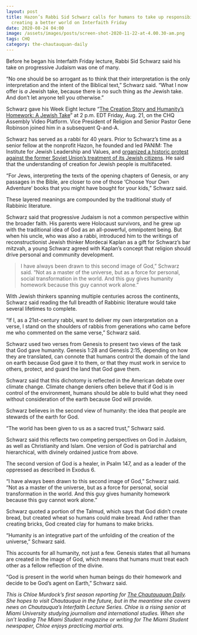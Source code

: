 ```yaml
---
layout: post
title: Hazon’s Rabbi Sid Schwarz calls for humans to take up responsibility for
  creating a better world on Interfaith Friday
date: 2020-08-24 04:00
image: /assets/images/posts/screen-shot-2020-11-22-at-4.00.30-am.png
tags: CHQ
category: the-chautauquan-daily
---
```

Before he began his Interfaith Friday lecture, Rabbi Sid Schwarz said his take on progressive Judaism was one of many.

“No one should be so arrogant as to think that their interpretation is the only interpretation and the intent of the Biblical text,” Schwarz said. “What I now offer is *a* Jewish take, because there is no such thing as *the* Jewish take. And don’t let anyone tell you otherwise.”

Schwarz gave his Week Eight lecture “[The Creation Story and Humanity’s Homework: A Jewish Take](https://assembly.chq.org/reframing-the-constitution/videos/interfaith-friday-rabbi-sid-schwarz-2020)” at 2 p.m. EDT Friday, Aug. 21, on the CHQ Assembly Video Platform. Vice President of Religion and Senior Pastor Gene Robinson joined him in a subsequent Q-and-A.

Schwarz has served as a rabbi for 40 years. Prior to Schwarz’s time as a senior fellow at the nonprofit Hazon, he founded and led PANIM: The Institute for Jewish Leadership and Values, and [organized a historic protest against the former Soviet Union’s treatment of its Jewish citizens](https://chqdaily.com/2020/08/rabbi-sid-schwarz-still-relies-on-old-history-to-describe-creation-within-progressive-judaism-on-interfaith-friday/). He said that the understanding of creation for Jewish people is multifaceted.

“For Jews, interpreting the texts of the opening chapters of Genesis, or any passages in the Bible, are closer to one of those ‘Choose Your Own Adventure’ books that you might have bought for your kids,” Schwarz said.

These layered meanings are compounded by the traditional study of Rabbinic literature.

Schwarz said that progressive Judaism is not a common perspective within the broader faith. His parents were Holocaust survivors, and he grew up with the traditional idea of God as an all-powerful, omnipotent being. But when his uncle, who was also a rabbi, introduced him to the writings of reconstructionist Jewish thinker Mordecai Kaplan as a gift for Schwarz’s bar mitzvah, a young Schwarz agreed with Kaplan’s concept that religion should drive personal and community development.

> I have always been drawn to this second image of God,” Schwarz said. “Not as a master of the universe, but as a force for personal, social transformation in the world. And this guy gives humanity homework because this guy cannot work alone.”

With Jewish thinkers spanning multiple centuries across the continents, Schwarz said reading the full breadth of Rabbinic literature would take several lifetimes to complete.

“If I, as a 21st-century rabbi, want to deliver my own interpretation on a verse, I stand on the shoulders of rabbis from generations who came before me who commented on the same verse,” Schwarz said.

Schwarz used two verses from Genesis to present two views of the task that God gave humanity. Genesis 1:28 and Genesis 2:15, depending on how they are translated, can connote that humans control the domain of the land on earth because God gave it to them, or that they must work in service to others, protect, and guard the land that God gave them.

Schwarz said that this dichotomy is reflected in the American debate over climate change. Climate change deniers often believe that if God is in control of the environment, humans should be able to build what they need without consideration of the earth because God will provide.

Schwarz believes in the second view of humanity: the idea that people are stewards of the earth for God.

“The world has been given to us as a sacred trust,” Schwarz said.

Schwarz said this reflects two competing perspectives on God in Judaism, as well as Christianity and Islam. One version of God is patriarchal and hierarchical, with divinely ordained justice from above.

The second version of God is a healer, in Psalm 147, and as a leader of the oppressed as described in Exodus 6.

“I have always been drawn to this second image of God,” Schwarz said. “Not as a master of the universe, but as a force for personal, social transformation in the world. And this guy gives humanity homework because this guy cannot work alone.”

Schwarz quoted a portion of the Talmud, which says that God didn’t create bread, but created wheat so humans could make bread. And rather than creating bricks, God created clay for humans to make bricks.

“Humanity is an integrative part of the unfolding of the creation of the universe,” Schwarz said.

This accounts for all humanity, not just a few. Genesis states that all humans are created in the image of God, which means that humans must treat each other as a fellow reflection of the divine.

“God is present in the world when human beings do their homework and decide to be God’s agent on Earth,” Schwarz said.

*This is Chloe Murdock’s first season reporting for [The Chautauquan Daily](https://chqdaily.com/2020/08/hazons-rabbi-sid-schwarz-calls-for-humans-to-take-up-responsibility-for-creating-a-better-world-on-interfaith-friday/). She hopes to visit Chautauqua in the future, but in the meantime she covers news on Chautauqua’s Interfaith Lecture Series. Chloe is a rising senior at Miami University studying journalism and international studies. When she isn’t leading The Miami Student magazine or writing for The Miami Student newspaper, Chloe enjoys practicing martial arts.*
